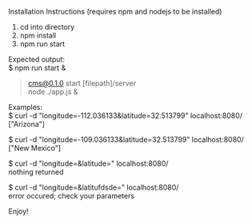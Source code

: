 Installation Instructions (requires npm and nodejs to be installed)  
1. cd into directory  
2. npm install  
3. npm run start   

Expected output:  
$ npm run start &  

> cms@0.1.0 start [filepath]/server  
> node ./app.js &  


Examples:  
$ curl  -d "longitude=-112.036133&latitude=32.513799"  localhost:8080/  
["Arizona"]  
  
$ curl  -d "longitude=-109.036133&latitude=32.513799"  localhost:8080/  
["New Mexico"]  
  
$ curl  -d "longitude=&latitude="  localhost:8080/  
nothing returned  
  
$ curl  -d "longitude=&latitufdsde="  localhost:8080/  
error occured; check your parameters  
  
Enjoy!  